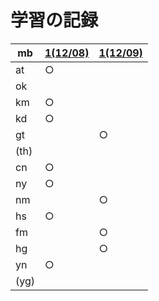 # 学習の記録

| mb | [1(12/08)](20211208) | [1(12/09)](20211209) |
| -- | -- | -- | 
| at | ○ | |
| ok | | |
| km | ○ | |
| kd | ○ | |
| gt | | ○ |
| (th) | | |
| cn | ○ | |
| ny | ○ | |
| nm | | ○ |
| hs | ○ | |
| fm | | ○ |
| hg | | ○ |
| yn | ○ | |
| (yg) | | |
